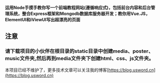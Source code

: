 **运用Node手摸手教你写一个前端教程网站(遵循响应式)，包括前台内容和后台管理系统，整合Express框架和Mongodb数据库服务器开发；教你用Vue.JS，ElementUI和iViewUI写出超漂亮的页面**


## 注意
### 请下载项目的小伙伴在根目录的static目录中创建media、poster、music文件夹,然后再到media文件夹下创建html、css、js文件夹。


本项目已经不维护了，更多技术文章可以关注我的博客[https://blog.usword.cn](https://blog.usword.cn)
